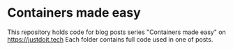 # Containers made easy

This repository holds code for blog posts series "Containers made easy" on https://justdoit.tech Each folder contains full code used in one of posts.
